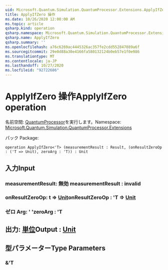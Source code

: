 ```yaml
---
uid: Microsoft.Quantum.Simulation.QuantumProcessor.Extensions.ApplyIfZero
title: ApplyIfZero 操作
ms.date: 10/26/2020 12:00:00 AM
ms.topic: article
qsharp.kind: operation
qsharp.namespace: Microsoft.Quantum.Simulation.QuantumProcessor.Extensions
qsharp.name: ApplyIfZero
qsharp.summary: ''
ms.openlocfilehash: a76c6269ac4445326ac357fe2cdd552847089a6f
ms.sourcegitcommit: 29e0d88a30e4166fa580132124b0eb57e1f0e986
ms.translationtype: MT
ms.contentlocale: ja-JP
ms.lasthandoff: 10/27/2020
ms.locfileid: "92722686"
---
```

# <a name="applyifzero-operation"></a><span data-ttu-id="f669d-102">ApplyIfZero 操作</span><span class="sxs-lookup"><span data-stu-id="f669d-102">ApplyIfZero operation</span></span>

<span data-ttu-id="f669d-103">名前空間: [QuantumProcessor](xref:Microsoft.Quantum.Simulation.QuantumProcessor.Extensions)を実行します。</span><span class="sxs-lookup"><span data-stu-id="f669d-103">Namespace: [Microsoft.Quantum.Simulation.QuantumProcessor.Extensions](xref:Microsoft.Quantum.Simulation.QuantumProcessor.Extensions)</span></span>

<span data-ttu-id="f669d-104">パック [](https://nuget.org/packages/)</span><span class="sxs-lookup"><span data-stu-id="f669d-104">Package: [](https://nuget.org/packages/)</span></span>




```qsharp
operation ApplyIfZero<'T> (measurementResult : Result, (onResultZeroOp : ('T => Unit), zeroArg : 'T)) : Unit
```


## <a name="input"></a><span data-ttu-id="f669d-105">入力</span><span class="sxs-lookup"><span data-stu-id="f669d-105">Input</span></span>

### <a name="measurementresult--__invalidresult__"></a><span data-ttu-id="f669d-106">measurementResult: __無効 <Result>__</span><span class="sxs-lookup"><span data-stu-id="f669d-106">measurementResult : __invalid<Result>__</span></span>




### <a name="onresultzeroop--t--unit"></a><span data-ttu-id="f669d-107">onResultZeroOp: t => [Unit](xref:microsoft.quantum.lang-ref.unit)</span><span class="sxs-lookup"><span data-stu-id="f669d-107">onResultZeroOp : 'T => [Unit](xref:microsoft.quantum.lang-ref.unit)</span></span> 




### <a name="zeroarg--t"></a><span data-ttu-id="f669d-108">ゼロ Arg: ' '</span><span class="sxs-lookup"><span data-stu-id="f669d-108">zeroArg : 'T</span></span>





## <a name="output--unit"></a><span data-ttu-id="f669d-109">出力: [単位](xref:microsoft.quantum.lang-ref.unit)</span><span class="sxs-lookup"><span data-stu-id="f669d-109">Output : [Unit](xref:microsoft.quantum.lang-ref.unit)</span></span>



## <a name="type-parameters"></a><span data-ttu-id="f669d-110">型パラメーター</span><span class="sxs-lookup"><span data-stu-id="f669d-110">Type Parameters</span></span>

### <a name="t"></a><span data-ttu-id="f669d-111">&</span><span class="sxs-lookup"><span data-stu-id="f669d-111">'T</span></span>

